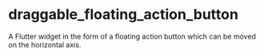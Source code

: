 # draggable_floating_action_button

A Flutter widget in the form of a floating action button which can be moved on the horizontal axis.